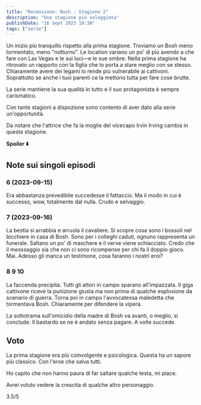 ```yaml
---
title: "Recensione: Bosh - Stagione 2"
description: "Una stagione più soleggiata"
publishDate: "16 Sept 2023 18:30"
tags: ["serie"]
---
```


Un inizio più tranquillo rispetto alla prima stagione.
Troviamo un Bosh meno tormentato, meno "notturno".
Le location variano un po' di più avendo a che fare con Las Vegas e le sui luci—e le sue ombre.
Nella prima stagione ha ritrovato un rapporto con la figlia che lo porta a stare meglio con se stesso.
Chiaramente avere dei legami lo rende più vulnerabile ai cattivoni.
Soprattutto se anche i tuoi parenti ce la mettono tutta per fare cose brutte.

La serie mantiene la sua qualità in tutto e il suo protagonista è sempre carismatico.

Con tante stagioni a dispozione sono contento di aver dato alla serie un'opportunità.

Da notare che l'attrice che fa la moglie del vicecapo Irvin Irving cambia in questa stagione.

**Spoiler ⬇️**

## Note sui singoli episodi

### 6 (2023-09-15)

Era abbastanza prevedibile succedesse il fattaccio.
Ma il modo in cui è successo, wow, totalmente dal nulla.
Crudo e selvaggio.

### 7 (2023-09-16)

La bestia si arrabbia e arruola il cavaliere.
Si scopre cosa sono i bossoli nel bicchiere in casa di Bosh.
Sono per i colleghi caduti, ognuno rappresenta un funerale.
Saltano un po' di maschere e il verve viene schiacciato.
Credo che il messsaggio sia che non ci sono ricompense per chi fa il doppio gioco.
Mai.
Adesso gli manca un testimone, cosa faranno i nostri eroi?

### 8 9 10

La faccenda precipita. Tutti gli attori in campo sparano all'impazzata. Il giga cattivone riceve la punizione giusta ma non prima di qualche esplosione da scenario di guerra. Torna poi in campo l'avvocatessa maledetta che tormentava Bosh. Chiaramente per difendere la vipera.

La sottotrama sull'omicidio della madre di Bosh va avanti, o meglio, si conclude. Il bastardo se ne è andato senza pagare. A volte succede.

## Voto

La prima stagione era più coinvolgente e psicologica. Questa ha un sapore più classico. Con l'eroe che salva tutti.

Ho capito che non hanno paura di far saltare qualche testa, mi piace.

Avrei voluto vedere la crescita di qualche altro personaggio.

3.5/5
